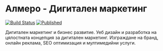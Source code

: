 # Алмеро - Дигитален маркетинг
[![Build Status](http://dev.almero.pro/almero.bg/status/build.svg)](http://dev.almero.pro/almero.bg)
[![Published](http://almero.bg/status/published.svg)](http://almero.bg)

Дигитален маркетинг и бизнес развитие. Уеб дизайн и разработка на цялостната концепция за дигитален маркетинг. Изграждане на бранд, онлайн реклама, SEO оптимизация и мултимедийни услуги.
